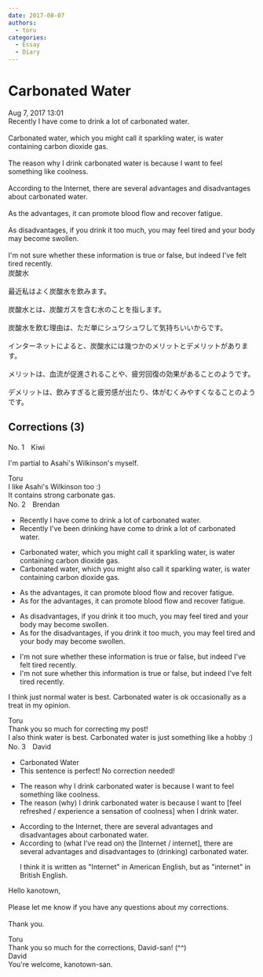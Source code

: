 ```yaml
---
date: 2017-08-07
authors:
  - toru
categories:
  - Essay
  - Diary
---
```


<h1 id="subject_show">Carbonated Water</h1>
<div class="date">Aug 7, 2017 13:01</div>
<div id="post"><div id="body_show_ori">
Recently I have come to drink a lot of carbonated water.<br/><br/>Carbonated water, which you might call it sparkling water, is water containing carbon dioxide gas.<br/><br/>The reason why I drink carbonated water is because I want to feel something like coolness.<br/><br/>According to the Internet, there are several advantages and disadvantages about carbonated water.<br/><br/>As the advantages, it can promote blood flow and recover fatigue.<br/><br/>As disadvantages, if you drink it too much, you may feel tired and your body may become swollen.<br/><br/>I'm not sure whether these information is true or false, but indeed I've felt tired recently.
</div></div>

<!-- more -->

<div id="post_ja"><div id="body_show_mo">
炭酸水<br/><br/>最近私はよく炭酸水を飲みます。<br/><br/>炭酸水とは、炭酸ガスを含む水のことを指します。<br/><br/>炭酸水を飲む理由は、ただ単にシュワシュワして気持ちいいからです。<br/><br/>インターネットによると、炭酸水には幾つかのメリットとデメリットがあります。<br/><br/>メリットは、血流が促進されることや、疲労回復の効果があることのようです。<br/><br/>デメリットは、飲みすぎると疲労感が出たり、体がむくみやすくなることのようです。
</div></div>

## Corrections (3)
<div id="block"><div class="first_name"> No. 1　<span class="just_name">Kiwi</span></div><div id="block2">
<p class="comment_small">
 I'm partial to Asahi's Wilkinson's myself.
</p>

</div><div class="name"><span class="just_name">Toru</span><br>
I like Asahi's Wilkinson too :)<br/>It contains strong carbonate gas.
</div>
</div>
<div id="block"><div class="first_name"> No. 2　<span class="just_name">Brendan </span></div><div id="block2">
<ul class="correction_field">
<li class="incorrect">Recently I have come to drink a lot of carbonated water.</li>
<li class="corrected correct">
Recently <span class="f_red">I've been drinking</span> <span class="sline">have come to drink</span> a lot of carbonated water.
</li>
</ul>
<ul class="correction_field">
<li class="incorrect">Carbonated water, which you might call it sparkling water, is water containing carbon dioxide gas.</li>
<li class="corrected correct">
Carbonated water, which you might <span class="f_red">also</span> call <span class="sline">it</span> sparkling water, is water containing carbon dioxide gas.
</li>
</ul>
<ul class="correction_field">
<li class="incorrect">As the advantages, it can promote blood flow and recover fatigue.</li>
<li class="corrected correct">
As <span class="f_red">for </span>the advantages, it can promote blood flow and recover fatigue.
</li>
</ul>
<ul class="correction_field">
<li class="incorrect">As disadvantages, if you drink it too much, you may feel tired and your body may become swollen.</li>
<li class="corrected correct">
As <span class="f_red">for the </span>disadvantages, if you drink it too much, you may feel tired and your body may become swollen.
</li>
</ul>
<ul class="correction_field">
<li class="incorrect">I'm not sure whether these information is true or false, but indeed I've felt tired recently.</li>
<li class="corrected correct">
I'm not sure whether <span class="f_red">this</span> information is true or false, but indeed I've felt tired recently.
</li>
</ul>
<p class="comment_small">
 I think just normal water is best. Carbonated water is ok occasionally as a treat in my opinion.
</p>

</div><div class="name"><span class="just_name">Toru</span><br>
Thank you so much for correcting my post!<br/>I also think water is best. Carbonated water is just something like a hobby :)
</div>
</div>
<div id="block"><div class="first_name"> No. 3　<span class="just_name">David</span></div><div id="block2">
<ul class="correction_field">
<li class="incorrect">Carbonated Water</li>
<li class="corrected perfect">This sentence is perfect! No correction needed!</li>
</ul>
<ul class="correction_field">
<li class="incorrect">The reason why I drink carbonated water is because I want to feel something like coolness.</li>
<li class="corrected correct">
The reason <span class="f_blue">(</span>why<span class="f_blue">)</span> I drink carbonated water is because I want to <span class="f_blue">[</span>feel <span class="f_blue">refreshed / experience a sensation of </span>coolness<span class="f_blue">] when I drink water</span>.
</li>
</ul>
<ul class="correction_field">
<li class="incorrect">According to the Internet, there are several advantages and disadvantages about carbonated water.</li>
<li class="corrected correct">
According to <span class="f_blue">(what I've read on)</span> the <span class="f_blue">[</span>Internet <span class="f_blue">/ internet]</span>, there are several advantages and disadvantages <span class="f_blue">to (drinking)</span> carbonated water.
<p class="correction_comment">I think it is written as "Internet" in American English, but as "internet" in British English.</p>
</li>
</ul>
<p class="comment_small">
 Hello kanotown,
 <br/>
 <br/>
 Please let me know if you have any questions about my corrections.
 <br/>
 <br/>
 Thank you.
</p>

</div><div class="name"><span class="just_name">Toru</span><br>
Thank you so much for the corrections, David-san! (^^)
</div>
<div class="name"><span class="just_name">David</span><br>
You're welcome, kanotown-san. 
</div>
</div>
